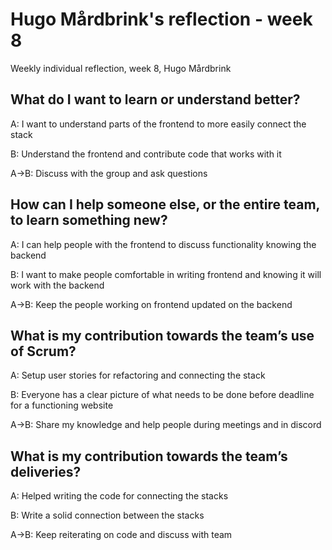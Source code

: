 # Hugo Mårdbrink's reflection - week 8

Weekly individual reflection, week 8, Hugo Mårdbrink

## What do I want to learn or understand better?

A: I want to understand parts of the frontend to more easily connect the stack

B: Understand the frontend and contribute code that works with it

A->B: Discuss with the group and ask questions

## How can I help someone else, or the entire team, to learn something new?

A: I can help people with the frontend to discuss functionality knowing the backend

B: I want to make people comfortable in writing frontend and knowing it will work with the backend

A->B: Keep the people working on frontend updated on the backend

## What is my contribution towards the team’s use of Scrum?

A: Setup user stories for refactoring and connecting the stack

B: Everyone has a clear picture of what needs to be done before deadline for a functioning website

A->B: Share my knowledge and help people during meetings and in discord

## What is my contribution towards the team’s deliveries?

A: Helped writing the code for connecting the stacks

B: Write a solid connection between the stacks

A->B: Keep reiterating on code and discuss with team